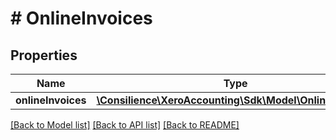 # # OnlineInvoices

## Properties

Name | Type | Description | Notes
------------ | ------------- | ------------- | -------------
**onlineInvoices** | [**\Consilience\XeroAccounting\Sdk\Model\OnlineInvoice[]**](OnlineInvoice.md) |  | [optional] 

[[Back to Model list]](../../README.md#documentation-for-models) [[Back to API list]](../../README.md#documentation-for-api-endpoints) [[Back to README]](../../README.md)


